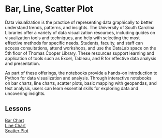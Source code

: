 # Bar, Line, Scatter Plot
Data visualization is the practice of representing data graphically to better understand trends, patterns, and insights. The University of South Carolina Libraries offer a variety of data visualization resources, including guides on visualization tools and techniques, and help with selecting the most effective methods for specific needs. Students, faculty, and staff can access consultations, attend workshops, and use the DataLab space on the 5th floor of Thomas Cooper Library. These resources support learning and application of tools such as Excel, Tableau, and R for effective data analysis and presentation.

As part of these offerings, the notebooks provide a hands-on introduction to Python for data visualization and analysis. Through interactive notebooks on bar charts, line charts, scatter plots, basic mapping with geopandas, and text analysis, users can learn essential skills for exploring data and uncovering insights.

## Lessons
[Bar Chart](../Data_Visualization/BarChart.ipynb)
<br>
[Line Chart](../Data_Visualization/LineChart.ipynb)
<br>
[Scatter Plot](../Data_Visualization/ScatterPlot.ipynb)


